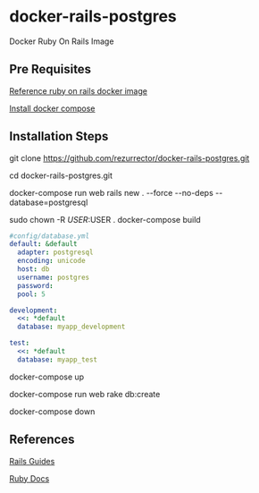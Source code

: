 # docker-rails-postgres
Docker Ruby On Rails Image

## Pre Requisites
[Reference ruby on rails docker image](https://docs.docker.com/compose/rails/)

[Install docker compose](https://docs.docker.com/compose/install/)

## Installation Steps
git clone https://github.com/rezurrector/docker-rails-postgres.git

cd docker-rails-postgres.git

docker-compose run web rails new . --force --no-deps --database=postgresql

sudo chown -R $USER:$USER .
docker-compose build

```yaml
#config/database.yml
default: &default
  adapter: postgresql
  encoding: unicode
  host: db
  username: postgres
  password:
  pool: 5

development:
  <<: *default
  database: myapp_development

test:
  <<: *default
  database: myapp_test
```

docker-compose up

docker-compose run web rake db:create

docker-compose down  

## References
[Rails Guides](https://guides.rubyonrails.org)

[Ruby Docs](https://www.ruby-lang.org)
